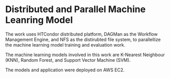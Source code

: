 # Distributed and Parallel Machine Leanring Model

The work uses HTCondor distributed platform, DAGMan as the Workflow Management Engine, and NFS as the distirubted file system, to parallellize the machine learning model training and evaluation work.

The machine learning models involved in this work are K-Nearest Neighbour (KNN), Random Forest, and Support Vector Machine (SVM).

The models and application were deployed on AWS EC2.
